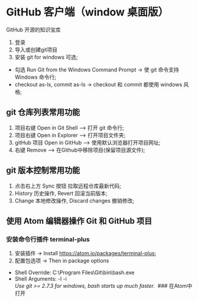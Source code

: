 # GitHub 客户端（window 桌面版）
GitHub 开源的知识宝库
1. 登录
2. 导入或创建git项目
3. 安装 git for windows 可选;
  * 勾选 Run Git from the Windows Command Prompt -> 使 git 命令支持 Windows 命令行;
  * checkout as-ls, commit as-ls -> checkout 和 commit 都使用 windows 风格;
## git 仓库列表常用功能
1. 项目右键 Open in Git Shell --> 打开 git 命令行;
2. 项目右键 Open in Explorer --> 打开项目文件夹;
3. gitHub 项目 Open in GitHub --> 使用默认浏览器打开项目网址;
4. 右键 Remove --> 在Github中移除项目(保留项目源文件);

## git 版本控制常用功能
1. 点击右上方 Sync 按钮 拉取远程仓库最新代码;
2. History 历史操作, Revert 回滚当前版本;
3. Change 本地修改操作, Discard changes 撤销修改;

## 使用 Atom 编辑器操作 Git 和 GitHub 项目

### 安装命令行插件 terminal-plus
1. 安装插件 -> Install https://atom.io/packages/terminal-plus;
2. 配置包选项 -> Then in package options
  * Shell Override: C:\Program Files\Git\bin\bash.exe
  * Shell Arguments: -l -i  
*Use git >= 2.7.3 for windows, bash starts up much faster.*
 ### 在Atom中打开
